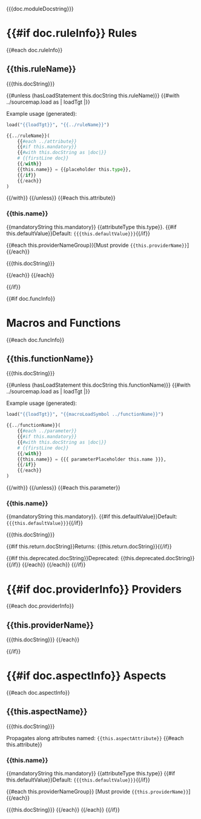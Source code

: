 <!-- Generated with rules_docgen: http://github.com/aspect-build/rules_docgen -->

{{{doc.moduleDocstring}}}

{{#if doc.ruleInfo}}
Rules
=====

{{#each doc.ruleInfo}}

## {{this.ruleName}}

{{{this.docString}}}

{{#unless (hasLoadStatement this.docString this.ruleName)}}
{{#with ../sourcemap.load as | loadTgt |}}

Example usage (generated):

```python
load("{{loadTgt}}", "{{../ruleName}}")

{{../ruleName}}(
    {{#each ../attribute}}
    {{#if this.mandatory}}
    {{#with this.docString as |doc|}}
    # {{firstLine doc}}
    {{/with}}
    {{this.name}} = {{placeholder this.type}},
    {{/if}}
    {{/each}}
)
```

{{/with}}
{{/unless}}
{{#each this.attribute}}

### {{this.name}}

{{mandatoryString this.mandatory}} {{attributeType this.type}}.
{{#if this.defaultValue}}Default: `{{{this.defaultValue}}}`{{/if}}

{{#each this.providerNameGroup}}[Must provide `{{this.providerName}}`] {{/each}}

{{{this.docString}}}

{{/each}}
{{/each}}

{{/if}}

{{#if doc.funcInfo}}

# Macros and Functions

{{#each doc.funcInfo}}

## {{this.functionName}}

{{{this.docString}}}

{{#unless (hasLoadStatement this.docString this.functionName)}}
{{#with ../sourcemap.load as | loadTgt |}}

Example usage (generated):

```python
load("{{loadTgt}}", "{{macroLoadSymbol ../functionName}}")

{{../functionName}}(
    {{#each ../parameter}}
    {{#if this.mandatory}}
    {{#with this.docString as |doc|}}
    # {{firstLine doc}}
    {{/with}}
    {{this.name}} = {{{ parameterPlaceholder this.name }}},
    {{/if}}
    {{/each}}
)
```

{{/with}} {{/unless}}
{{#each this.parameter}}

### {{this.name}}

{{mandatoryString this.mandatory}}. {{#if this.defaultValue}}Default: `{{{this.defaultValue}}}`{{/if}}

{{{this.docString}}}

{{#if this.return.docString}}Returns: {{this.return.docString}}{{/if}}

{{#if this.deprecated.docString}}Deprecated: {{this.deprecated.docString}} {{/if}}
{{/each}}
{{/each}}
{{/if}}

{{#if doc.providerInfo}}
Providers
=========

{{#each doc.providerInfo}}

## {{this.providerName}}

{{{this.docString}}}
{{/each}}

{{/if}}

{{#if doc.aspectInfo}}
Aspects
=======

{{#each doc.aspectInfo}}

## {{this.aspectName}}

{{{this.docString}}}

Propagates along attributes named:
`{{this.aspectAttribute}}`
{{#each this.attribute}}

### {{this.name}}

{{mandatoryString this.mandatory}} {{attributeType this.type}}
{{#if this.defaultValue}}Default: `{{{this.defaultValue}}}`{{/if}}

{{#each this.providerNameGroup}} [Must provide `{{this.providerName}}`] {{/each}}

{{{this.docString}}}
{{/each}}
{{/each}}
{{/if}}
